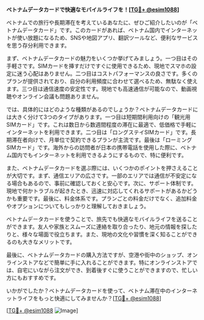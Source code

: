 **ベトナムデータカードで快適なモバイルライフを！[[TG💪+ @esim1088](https://t.me/s/esim1088)]**

ベトナムでの旅行や長期滞在を考えているあなたに、ぜひご紹介したいのが「ベトナムデータカード」です。このカードがあれば、ベトナム国内でインターネットが使い放題になるため、SNSや地図アプリ、翻訳ツールなど、便利なサービスを思う存分利用できます。

まず、ベトナムデータカードの魅力をいくつか挙げてみましょう。一つ目はその手軽さです。SIMカードを挿すだけですぐに使用できるため、現地でスマホの設定に迷う心配はありません。二つ目はコストパフォーマンスの良さです。多くのプランが提供されており、自分の利用頻度に合わせて選べるため、無駄なく使えます。三つ目は通信速度の安定性です。現地でも高速通信が可能なので、動画視聴やオンライン会議も問題ありません。

では、具体的にはどのような種類があるのでしょうか？ベトナムデータカードには大きく分けて3つのタイプがあります。一つ目は短期間利用向けの「観光用SIMカード」です。これは数日から数週間程度の滞在に最適で、低価格で手軽にインターネットを利用できます。二つ目は「ロングステイSIMカード」です。長期滞在者向けで、月単位で契約できるプランが主流です。最後は「ローミングSIMカード」です。海外からの訪問者が日本の携帯電話を使用した際に、ベトナム国内でもインターネットを利用できるようにするもので、特に便利です。

また、ベトナムデータカードを選ぶ際には、いくつかのポイントを押さえることが大切です。まず、通信エリアの広さです。一部のエリアでは通信が不安定になる場合もあるので、事前に確認しておくと安心です。次に、サポート体制です。現地で何かトラブルが起きたとき、迅速に対応してくれるサポートがあるかどうかも重要です。最後に、料金体系です。プランごとの料金だけでなく、追加料金やオプションについてもしっかりと理解しておきましょう。

ベトナムデータカードを使うことで、旅先でも快適なモバイルライフを送ることができます。友人や家族とスムーズに連絡を取り合ったり、地元の情報を探したりと、様々な場面で役立ちます。また、現地の文化や習慣を深く知ることができるのも大きなメリットです。

最後に、ベトナムデータカードの購入方法ですが、空港や街中のショップ、オンラインストアなどで簡単に手に入れることができます。特にオンラインストアでは、自宅にいながら注文ができ、到着後すぐに使うことができますので、忙しい方にもおすすめです。

いかがでしたか？ベトナムデータカードを使って、ベトナム滞在中のインターネットライフをもっと快適にしてみませんか？[[TG💪+ @esim1088](https://t.me/s/esim1088)] 

[[TG💪+ @esim1088](https://t.me/s/esim1088) ![Image](https://i.postimg.cc/Y0z9fWf4/image.png)]